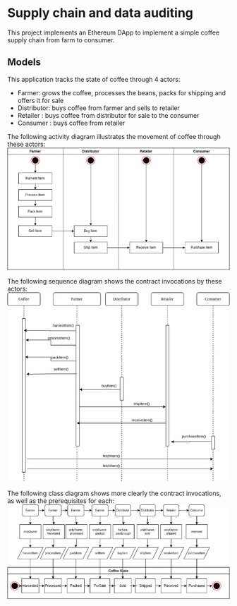 # Supply chain and data auditing

This project implements an Ethereum DApp to implement a simple coffee supply chain from farm to consumer. 

## Models
This application tracks the state of coffee through 4 actors:
* Farmer:  grows the coffee, processes the beans, packs for shipping and offers it for sale
* Distributor: buys coffee from farmer and sells to retailer
* Retailer : buys coffee from distributor for sale to the consumer
* Consumer : buys coffee from retailer

The following activity diagram illustrates the movement of coffee through these actors:
![activity diagram](images/activity.jpg)

The following sequence diagram shows the contract invocations by these actors:
![sequence diagram](images/sequence.jpg)

The following class diagram shows more clearly the contract invocations, as well as the prerequisites for each:
![class diagram](images/class.jpg)